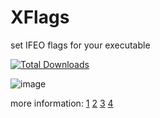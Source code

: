 # XFlags
set IFEO flags for your executable

[![Total Downloads](https://img.shields.io/github/downloads/LuSlower/Ifeo-Utility/total.svg)](https://github.com/LuSlower/Ifeo-Utility/releases)

![image](https://github.com/user-attachments/assets/90638c22-5607-43fc-8fc0-2eeca18090f4)

more information: [1](https://hejelylab.github.io/blog/IRC/Persistence-IFEO) [2](https://securityblueteam.medium.com/utilizing-image-file-execution-options-ifeo-for-stealthy-persistence-331bc972554e) [3](https://learn.microsoft.com/en-us/windows-hardware/drivers/debugger/gflags-flag-table) [4](https://theryuu.github.io/ifeo-mitigationoptions.txt)
